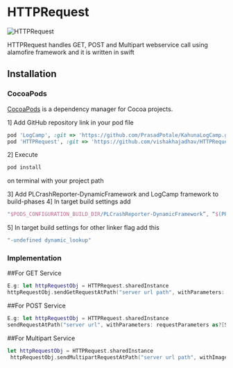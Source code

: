# HTTPRequest
![HTTPRequest](http://www.kahuna-mobihub.com/templates/ja_puresite/images/logo-trans.png)

HTTPRequest handles GET, POST and Multipart webservice call using alamofire framework and it is written in swift

## Installation
### CocoaPods

[CocoaPods](http://cocoapods.org) is a dependency manager for Cocoa projects. 

1] Add GitHub repository link in your pod file
```ruby
pod 'LogCamp', :git => 'https://github.com/PrasadPotale/KahunaLogCamp.git', :tag => '3.2.5' 
pod 'HTTPRequest', :git => 'https://github.com/vishakhajadhav/HTTPRequest.git', :tag => '1.0.6'
```
2] Execute 
```swift
pod install
``` 
on terminal with your project path

3] Add PLCrashReporter-DynamicFramework and LogCamp framework to build-phases
4] In target build settings add 
```swift 
"$PODS_CONFIGURATION_BUILD_DIR/PLCrashReporter-DynamicFramework”, “$(PROJECT_DIR)/LogCamp"
```
5] In target build settings for other linker flag add this 
```swift 
"-undefined dynamic_lookup"
```

### Implementation
##For GET Service
```swift
E.g: let httpRequestObj = HTTPRequest.sharedInstance
httpRequestObj.sendGetRequestAtPath("server url path", withParameters: requestParameters as?[String : AnyObject], timeoutInterval: 60, userName: "username", endpointName: "url endpoint")
```
##For POST Service
```swift
E.g: let httpRequestObj = HTTPRequest.sharedInstance
sendRequestAtPath("server url", withParameters: requestParameters as?[String : AnyObject], timeoutInterval: 60, andToken: "tokenString", userName: "name", endpointName: "endpoint")
```

##For Multipart Service
```swift
let httpRequestObj = HTTPRequest.sharedInstance
 httpRequestObj.sendMultipartRequestAtPath("server url path", withImagePaths: [imagePathArray], andParameters: requestParameters as?[String : AnyObject], timeoutInterval: 60, userToken: "tokenString", uploadImageKeyName: "keyname", imageUploadJSONName: "JSON_name", userName: "username", endPointName: "endpoint")
```

